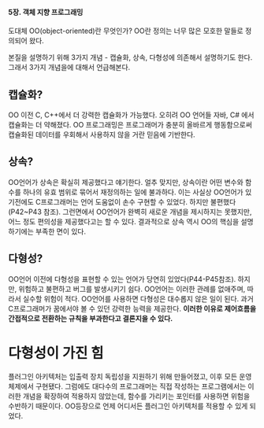 #### 5장. 객체 지향 프로그래밍

 도대체 OO(object-oriented)란 무엇인가?
OO란 정의는 너무 많은 모호한 말들로 정의되어 왔다.

 본질을 설명하기 위해 3가지 개념 - 캡슐화, 상속, 다형성에 의존해서 설명하기도 한다.
 그래서 3가지 개념을에 대해서 언급해본다.
 
 
 ## 캡슐화?
 
 OO 이전 C, C++에서 더 강력한 캡슐화가 가능했다. 오히려 OO 언어들 자바, C# 에서 캡슐화는 더 약해졌다.
 OO 프로그래밍은 프로그래머가 충분히 올바르게 행동함으로써 캡슐화된 데이터를 우회해서 사용하지 않을 거란 믿음에 기반한다.
 
 
 ## 상속?
 
 OO언어가 상속은 확실히 제공했다고 얘기한다. 얼추 맞지만, 상속이란 어떤 변수와 함수를 하나의 유효 범위로 묶어서 재정의하는 일에 불과하다.
 이는 사실상 OO언어가 있기전에도 C프로그래머는 언어 도움없이 손수 구현할 수 있었다. 하지만 불편했다(P42~P43 참조). 그런면에서 OO언어가 완벽히 새로운 개념을 제시하지는 못했지만,
 어느 정도 편의성을 제공했다고는 할 수 있다. 결과적으로 상속 역시 OO의 핵심을 설명하기에는 부족한 면이 있다.
 
 
 ## 다형성?
 
 OO언어 이전에 다형성을 표현할 수 있는 언어가 당연히 있었다(P44-P45참조). 하지만, 위험하고 불편하고 버그를 발생시키기 쉽다. OO언어는 이러한 관례를 없애주며, 따라서 실수할
 위험이 적다. OO언어를 사용하면 다형성은 대수롭지 않은 일이 된다. 과거 C프로그래머가 꿈에서야 볼 수 있던 강력한 능력을 제공한다. **이러한 이유로 제어흐름을 간접적으로 전환하는 규칙을 부과한다고 결론지을 수 있다.**
 
 # 다형성이 가진 힘
 
 플러그인 아키텍처는 입출력 장치 독립성을 지원하기 위해 만들어졌고, 이후 모든 운영체제에서 구현됐다. 그럼에도 대다수의 프로그래머는 직접 작성하는 프로그램에서는 이러한 개념을 확장하여 적용하지 않았는데,
 함수를 가리키는 포인터를 사용하면 위험을 수반하기 때문이다. OO등장으로 언제 어디서든 플러그인 아키텍처를 적용할 수 있게 되었다.
 
 # 
 
 
 
